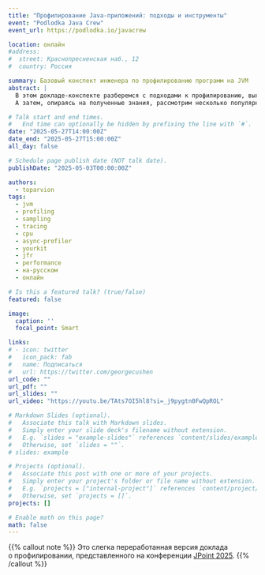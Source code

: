 ```yaml
---
title: "Профилирование Java-приложений: подходы и инструменты"
event: "Podlodka Java Crew"
event_url: https://podlodka.io/javacrew

location: онлайн
#address:
#  street: Краснопресненская наб., 12
#  country: Россия

summary: Базовый конспект инженера по профилированию программ на JVM
abstract: |
  В этом докладе-конспекте разберемся с подходами к профилированию, выясним их слабые и сильные стороны, поймём области применения.
  А затем, опираясь на полученные знания, рассмотрим несколько популярных профайлеров, реализующих эти подходы и позволяющих анализировать производительность в самых разных ситуациях.

# Talk start and end times.
#   End time can optionally be hidden by prefixing the line with `#`.
date: "2025-05-27T14:00:00Z"
date_end: "2025-05-27T15:00:00Z"
all_day: false

# Schedule page publish date (NOT talk date).
publishDate: "2025-05-03T00:00:00Z"

authors:
  - toparvion
tags:
  - jvm
  - profiling
  - sampling
  - tracing
  - cpu
  - async-profiler
  - yourkit
  - jfr
  - performance
  - на-русском
  - онлайн

# Is this a featured talk? (true/false)
featured: false

image:
  caption: ''
  focal_point: Smart

links:
# - icon: twitter
#   icon_pack: fab
#   name: Подписаться
#   url: https://twitter.com/georgecushen
url_code: ""
url_pdf: ""
url_slides: ""
url_video: "https://youtu.be/TAts7OI5hl8?si=_j9pygtn0FwQpROL"

# Markdown Slides (optional).
#   Associate this talk with Markdown slides.
#   Simply enter your slide deck's filename without extension.
#   E.g. `slides = "example-slides"` references `content/slides/example-slides.md`.
#   Otherwise, set `slides = ""`.
# slides: example

# Projects (optional).
#   Associate this post with one or more of your projects.
#   Simply enter your project's folder or file name without extension.
#   E.g. `projects = ["internal-project"]` references `content/project/deep-learning/index.md`.
#   Otherwise, set `projects = []`.
projects: []

# Enable math on this page?
math: false
---
```

{{% callout note %}}
Это слегка переработанная версия доклада о&nbsp;профилировании, представленного на&nbsp;конференции [JPoint&nbsp;2025](/event/2025/jpoint/).
{{% /callout %}}